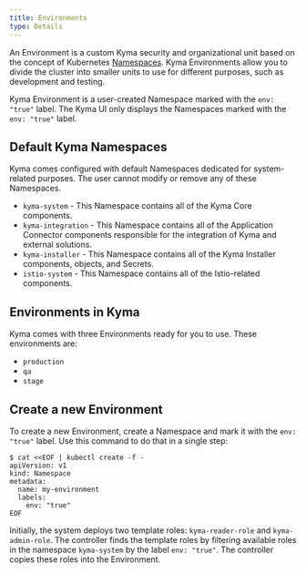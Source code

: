 ```yaml
---
title: Environments
type: Details
---
```


An Environment is a custom Kyma security and organizational unit based on the concept of Kubernetes [Namespaces](https://kubernetes.io/docs/concepts/overview/working-with-objects/namespaces/). Kyma Environments allow you to divide the cluster
into smaller units to use for different purposes, such as development and testing.

Kyma Environment is a user-created Namespace marked with the `env: "true"` label. The Kyma UI only displays the Namespaces marked with the `env: "true"` label.


## Default Kyma Namespaces

Kyma comes configured with default Namespaces dedicated for system-related purposes. The user cannot modify or remove any of these Namespaces.

- `kyma-system` - This Namespace contains all of the Kyma Core components.
- `kyma-integration` - This Namespace contains all of the Application Connector components responsible for the integration of Kyma and external solutions.
- `kyma-installer` - This Namespace contains all of the Kyma Installer components, objects, and Secrets.
- `istio-system` - This Namespace contains all of the Istio-related components.

## Environments in Kyma

Kyma comes with three Environments ready for you to use. These environments are:

- `production`
- `qa`
- `stage`

## Create a new Environment

To create a new Environment, create a Namespace and mark it with the `env: "true"` label. Use this command to do that in a single step:

```
$ cat <<EOF | kubectl create -f -
apiVersion: v1
kind: Namespace
metadata:
  name: my-environment
  labels:
    env: "true"
EOF
```

Initially, the system deploys two template roles: `kyma-reader-role` and `kyma-admin-role`. The controller finds the template roles by filtering available roles in the namespace `kyma-system` by the label `env: "true"`. The controller copies these roles into the Environment.
